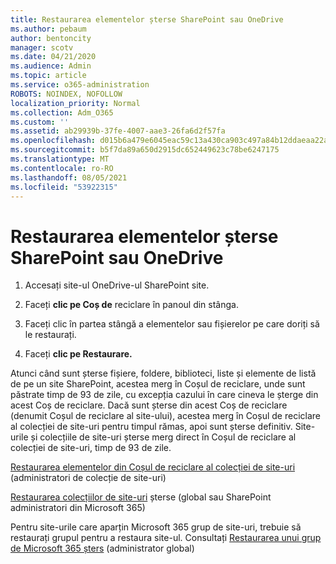 ```yaml
---
title: Restaurarea elementelor șterse SharePoint sau OneDrive
ms.author: pebaum
author: bentoncity
manager: scotv
ms.date: 04/21/2020
ms.audience: Admin
ms.topic: article
ms.service: o365-administration
ROBOTS: NOINDEX, NOFOLLOW
localization_priority: Normal
ms.collection: Adm_O365
ms.custom: ''
ms.assetid: ab29939b-37fe-4007-aae3-26fa6d2f57fa
ms.openlocfilehash: d015b6a479e6045eac59c13a430ca903c497a84b12ddaeaa22aeec9fae88f4e0
ms.sourcegitcommit: b5f7da89a650d2915dc652449623c78be6247175
ms.translationtype: MT
ms.contentlocale: ro-RO
ms.lasthandoff: 08/05/2021
ms.locfileid: "53922315"
---
```

# <a name="restore-deleted-items-from-sharepoint-or-onedrive"></a>Restaurarea elementelor șterse SharePoint sau OneDrive

1. Accesați site-ul OneDrive-ul SharePoint site.
    
2. Faceți **clic pe Coș de** reciclare în panoul din stânga. 
    
3. Faceți clic în partea stângă a elementelor sau fișierelor pe care doriți să le restaurați.
    
4. Faceți **clic pe Restaurare.** 
    
Atunci când sunt șterse fișiere, foldere, biblioteci, liste și elemente de listă de pe un site SharePoint, acestea merg în Coșul de reciclare, unde sunt păstrate timp de 93 de zile, cu excepția cazului în care cineva le șterge din acest Coș de reciclare. Dacă sunt șterse din acest Coș de reciclare (denumit Coșul de reciclare al site-ului), acestea merg în Coșul de reciclare al colecției de site-uri pentru timpul rămas, apoi sunt șterse definitiv. Site-urile și colecțiile de site-uri șterse merg direct în Coșul de reciclare al colecției de site-uri, timp de 93 de zile.
  
[Restaurarea elementelor din Coșul de reciclare al colecției de site-uri](https://go.microsoft.com/fwlink/?linkid=867800) (administratori de colecție de site-uri) 
  
[Restaurarea colecțiilor de site-uri](https://go.microsoft.com/fwlink/?linkid=867660) șterse (global sau SharePoint administratori din Microsoft 365) 
  
Pentru site-urile care aparțin Microsoft 365 grup de site-uri, trebuie să restaurați grupul pentru a restaura site-ul. Consultați [Restaurarea unui grup de Microsoft 365 șters](https://go.microsoft.com/fwlink/?linkid=867802) (administrator global) 
  

